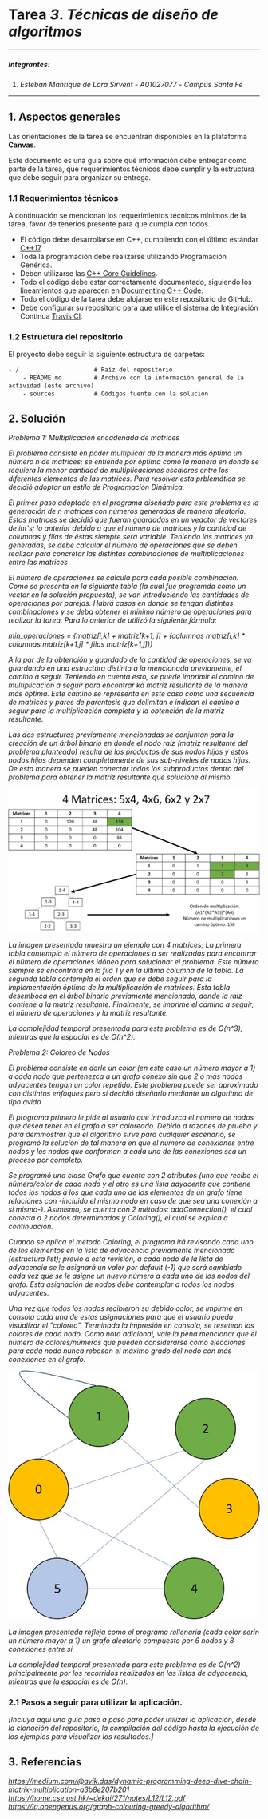 # Tarea *3*. *Técnicas de diseño de algoritmos*

---

##### Integrantes:
1. *Esteban Manrique de Lara Sirvent* - *A01027077* - *Campus Santa Fe* 

---
## 1. Aspectos generales

Las orientaciones de la tarea se encuentran disponibles en la plataforma **Canvas**.

Este documento es una guía sobre qué información debe entregar como parte de la tarea, qué requerimientos técnicos debe cumplir y la estructura que debe seguir para organizar su entrega.


### 1.1 Requerimientos técnicos

A continuación se mencionan los requerimientos técnicos mínimos de la tarea, favor de tenerlos presente para que cumpla con todos.

* El código debe desarrollarse en C++, cumpliendo con el último estándar [C++17](https://isocpp.org/std/the-standard).
* Toda la programación debe realizarse utilizando Programación Genérica.
* Deben utilizarse las [C++ Core Guidelines](https://github.com/isocpp/CppCoreGuidelines/blob/master/CppCoreGuidelines.md).
* Todo el código debe estar correctamente documentado, siguiendo los lineamientos que aparecen en [Documenting C++ Code](https://developer.lsst.io/cpp/api-docs.html).
* Todo el código de la tarea debe alojarse en este repositorio de GitHub.
* Debe configurar su repositorio para que utilice el sistema de Integración Continua [Travis CI](https://travis-ci.org/).

### 1.2 Estructura del repositorio

El proyecto debe seguir la siguiente estructura de carpetas:
```
- / 			        # Raíz del repositorio
    - README.md			# Archivo con la información general de la actividad (este archivo)
    - sources  			# Códigos fuente con la solución
```

## 2. Solución

*Problema 1: Multiplicación encadenada de matrices*

*El problema consiste en poder multiplicar de la manera más óptima un número n de matrices; se entiende por óptima como la manera en donde se requiera la menor cantidad de multiplicaciones escalares entre los diferentes elementos de las matrices. Para resolver esta prblemática se decidió adoptar un estilo de Programación Dinámica.*

*El primer paso adoptado en el programa diseñado para este problema es la generación de n matrices con números generados de manera aleatoria. Estas matrices se decidió que fueran guardadas en un vedctor de vectores de int's; lo anterior debido a que el número de matrices y la cantidad de columnas y filas de éstas siempre será variable. Teniendo las matrices ya generadas, se debe calcular el número de operaciones que se deben realizar para concretar las distintas combinaciones de multiplicaciones entre las matrices*

*El número de operaciones se calcula para cada posible combinación. Como se presenta en la siguiente tabla (la cual fue programda como un vector en la solución propuesta), se van introduciendo las cantidades de operaciones por parejas. Habrá casos en donde se tengan distintas combinaciones y se deba obtener el mínimo número de operaciones para realizar la tarea. Para lo anterior de utilizó la siguiente fórmula:*

*min_operaciones = {matriz[i,k] + matriz[k+1, j] + (columnas matriz[i,k] * columnas matriz[k+1,j] * filas matriz[k+1,j])}*

*A la par de la obtención y guardado de la cantidad de operaciones, se va guardando en una estructura distinta a la mencionada previamente, el camino a seguir. Teniendo en cuenta esto, se puede imprimir el camino de multiplicación a seguir para encontrar ka matriz resultante de la manera más óptima. Este camino se representa en este caso como una secuencia de matrices y pares de paréntesis que delimitan e indican el camino a seguir para la multiplicación completa y la obtención de la matriz resultante.*

*Las dos estructuras previamente mencionadas se conjuntan para la creación de un árbol binario en donde el nodo raíz (matriz resultante del problema planteado) resulta de los productos de sus nodos hijos y estos nodos hijos dependen completamente de sus sub-niveles de nodos hijos. De esta manera se pueden conectar todos los subproductos dentro del problema para obtener la matriz resultante que solucione al mismo.*

<img src = "https://github.com/tec-csf/tc2017-t3-primavera-2020-EstebanManrique/blob/master/Examples/MultiplicacionMatrices.png.jpg" >

*La imagen presentada muestra un ejemplo con 4 matrices; La primera tabla contempla el número de operaciones a ser realizadas para encontrar el número de operaciones idóneo para solucionar el problema. Este número siempre se encontrará en la fila 1 y en la última columna de la tabla. La segunda tabla contempla el orden que se debe seguir para la implementación óptima de la multiplicación de matrices. Esta tabla desemboca en el árbol binario previamente mencionado, donde la raiz contiene a la matriz resultante. Finalmente, se imprime el camino a seguir, el número de operaciones y la matriz resultante.*

*La complejidad temporal presentada para este problema es de O(n^3), mientras que la espacial es de O(n^2).*

*Problema 2: Coloreo de Nodos*

*El problema consiste en darle un color (en este caso un número mayor a 1) a cada nodo que pertenezca a un grafo conexo sin que 2 o más nodos adyacentes tengan un color repetido. Este problema puede ser aproximado con distintos enfoques pero si decidió diseñarlo mediante un algoritmo de tipo ávido*

*El programa primero le pide al usuario que introduzca el número de nodos que desea tener en el grafo a ser coloreado. Debido a razones de prueba y para demmostrar que el algoritmo sirve para cualquier escenario, se programó la solución de tal manera en que el número de conexiones entre nodos y los nodos que conforman a cada una de las conexiones sea un proceso por completo.*

*Se programó una clase Grafo que cuenta con 2 atributos (uno que recibe el número/color de cada nodo y el otro es una lista adyacente que contiene todos los nodos a los que cada uno de los elementos de un grafo tiene relaciones con -incluido el mismo nodo en caso de que sea una conexión a si mismo-). Asimismo, se cuenta con 2 métodos: addConnection(), el cual conecta a 2 nodos determimados y Coloring(), el cual se explica a continuación.*

*Cuando se aplica el método Coloring, el programa irá revisando cada uno de los elementos en la lista de adyacencia previamente mencionada (estructura list); previo a esta revisión, a cada nodo de la lista de adyacencia se le asignará un valor por default (-1) que será cambiado cada vez que se le asigne un nuevo número a cada uno de los nodos del grafo. Esta asignación de nodos debe contemplar a todos los nodos adyacentes.*

*Una vez que todos los nodos recibieron su debido color, se impirme en consola cada una de estas asignaciones para que el usuario pueda visualizar el "coloreo". Terminada la impresión en consola, se resetean los colores de cada nodo. Como nota adicional, vale la pena mencionar que el número de colores/números que pueden considerarse como elecciones para cada nodo nunca rebasan el máximo grado del nodo con más conexiones en el grafo.*

<img src = "https://github.com/tec-csf/tc2017-t3-primavera-2020-EstebanManrique/blob/master/Examples/ColoreadoNodos.jpg">

*La imagen presentada refleja como el programa rellenaría (cada color serín un número mayor a 1) un grafo aleatorio compuesto por 6 nodos y 8 conexiones entre sí.*

*La complejidad temporal presentada para este problema es de O(n^2) principalmente por los recorridos realizados en las listas de adyacencia, mientras que la espacial es de O(n).*

### 2.1 Pasos a seguir para utilizar la aplicación.

*[Incluya aquí una guía paso a paso para poder utilizar la aplicación, desde la clonación del repositorio, la compilación del código hasta la ejecución de los ejemplos para visualizar los resultados.]*

## 3. Referencias

*https://medium.com/@avik.das/dynamic-programming-deep-dive-chain-matrix-multiplication-a3b8e207b201*
*https://home.cse.ust.hk/~dekai/271/notes/L12/L12.pdf*
*https://iq.opengenus.org/graph-colouring-greedy-algorithm/*
